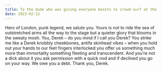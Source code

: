 ```yaml
---
title: To the dude who was giving everyone boosts to crowd-surf at the Frank Turner gig on Thursday
date: 2023-02-12
---
```


<div class="lyrics">

Hero of London,
punk legend,
we salute you.
Yours is not to ride the sea of outstretched arms all the way to the stage
but a quieter glory
that blooms in the sweaty mosh.
You, Derek – do you mind if I call you Derek? You strike me like a Derek
knobbly cheekbones, antifa skinhead vibes – 
when you hold out your hands to our feet
fingers interlocked
you offer us something much more than immortality
something fleeting and transcendent.
And you’re not a dick about it
you ask permission with a quick nod
and if declined you go on your way.
We owe you a debt.
Thank you, Derek.

</div>
